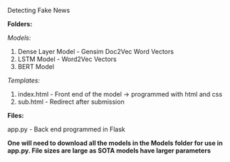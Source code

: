 Detecting Fake News

<b> Folders: </b>

<i> Models: </i>

1. Dense Layer Model - Gensim Doc2Vec Word Vectors
2. LSTM Model - Word2Vec Vectors
3. BERT Model


<i> Templates: </i>

1. index.html - Front end of the model -> programmed with html and css
2. sub.html - Redirect after submission


<b> Files: </b>

app.py - Back end programmed in Flask


<b> One will need to download all the models in the Models folder for use in app.py. File sizes are large as SOTA models have larger parameters </b>



